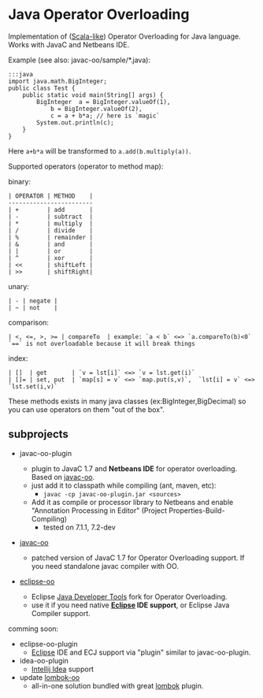 # Java Operator Overloading #

Implementation of ([Scala-like]) Operator Overloading for Java language.
Works with JavaC and Netbeans IDE.

Example (see also: javac-oo/sample/*.java):

	:::java
	import java.math.BigInteger;
	public class Test {
		public static void main(String[] args) {
			BigInteger  a = BigInteger.valueOf(1),
				b = BigInteger.valueOf(2),
				c = a + b*a; // here is `magic`
			System.out.println(c);
		}
	}

Here `a+b*a` will be transformed to `a.add(b.multiply(a))`.

Supported operators (operator to method map):

binary:

	| OPERATOR | METHOD    |
	------------------------
	| +        | add       |
	| -        | subtract  |
	| *        | multiply  |
	| /        | divide    |
	| %        | remainder |
	| &        | and       |
	| |        | or        |
	| ^        | xor       |
	| <<       | shiftLeft |
	| >>       | shiftRight|

unary:

	| - | negate |
	| ~ | not    |

comparison:

	| <, <=, >, >= | compareTo	| example: `a < b` <=> `a.compareTo(b)<0`
	`==` is not overloadable because it will break things

index:

	| []  | get       | `v = lst[i]` <=> `v = lst.get(i)`
	| []= | set, put  | `map[s] = v` <=> `map.put(s,v)`,  `lst[i] = v` <=> `lst.set(i,v)`

These methods exists in many java classes (ex:BigInteger,BigDecimal) so you can
use operators on them "out of the box".


## subprojects

- javac-oo-plugin
	- plugin to JavaC 1.7 and **Netbeans IDE** for operator overloading. Based on [javac-oo].
	- just add it to classpath while compiling (ant, maven, etc):
		- `javac -cp javac-oo-plugin.jar <sources>`
	- Add it as compile or processor library to Netbeans and enable "Annotation Processing in Editor" (Project Properties-Build-Compiling)
		- tested on 7.1.1, 7.2-dev

- [javac-oo]
	- patched version of JavaC 1.7 for Operator Overloading support. If you need standalone javac compiler with OO.

- [eclipse-oo]
	- Eclipse [Java Developer Tools] fork for Operator Overloading.
	- use it if you need native **[Eclipse] IDE support**, or Eclipse Java Compiler support.

comming soon:

- eclipse-oo-plugin
	- [Eclipse] IDE and ECJ support via "plugin" similar to javac-oo-plugin.
- idea-oo-plugin
	- [Intellij Idea] support
- update [lombok-oo]
	- all-in-one solution bundled with great [lombok] plugin.

[Scala-like]: http://www.slideshare.net/joeygibson/operator-overloading-in-scala-2923973
[javac-oo]: https://bitbucket.org/amelentev/javac-oo
[lombok]: http://projectlombok.org/
[lombok-oo]: https://github.com/amelentev/lombok-oo
[eclipse]: http://eclipse.org/
[Java Developer Tools]: http://eclipse.org/jdt/
[Intellij Idea]: http://www.jetbrains.com/idea/
[eclipse-oo]: https://github.com/amelentev/eclipse.jdt-oo
